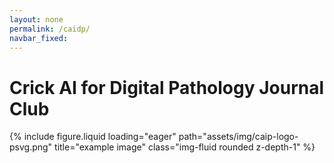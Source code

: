 ```yaml
---
layout: none
permalink: /caidp/
navbar_fixed: 
---
```

<html lang="en">

<head>
    <meta charset="utf-8">
    <meta name="viewport" content="width=device-width, initial-scale=1">
    <title>CAIDP-JC</title>
    <link rel="stylesheet" href="https://latex.vercel.app/style.min.css"/>
</head>

<body>
  <h1>Crick AI for Digital Pathology Journal Club</h1>
  <div class="row">
    <div class="col-6 mt-3 mt-md-0">
        {% include figure.liquid loading="eager" path="assets/img/caip-logo-psvg.png" title="example image" class="img-fluid rounded z-depth-1" %}
    </div>
  </div>
</body>

</html>